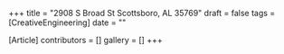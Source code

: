 +++
title = "2908 S Broad St Scottsboro, AL 35769"
draft = false
tags = [CreativeEngineering]
date = ""

[Article]
contributors = []
gallery = []
+++